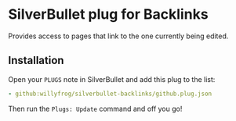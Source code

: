 # SilverBullet plug for Backlinks
Provides access to pages that link to the one currently being edited.

## Installation
Open your `PLUGS` note in SilverBullet and add this plug to the list:

```yaml
- github:willyfrog/silverbullet-backlinks/github.plug.json
```

Then run the `Plugs: Update` command and off you go!
